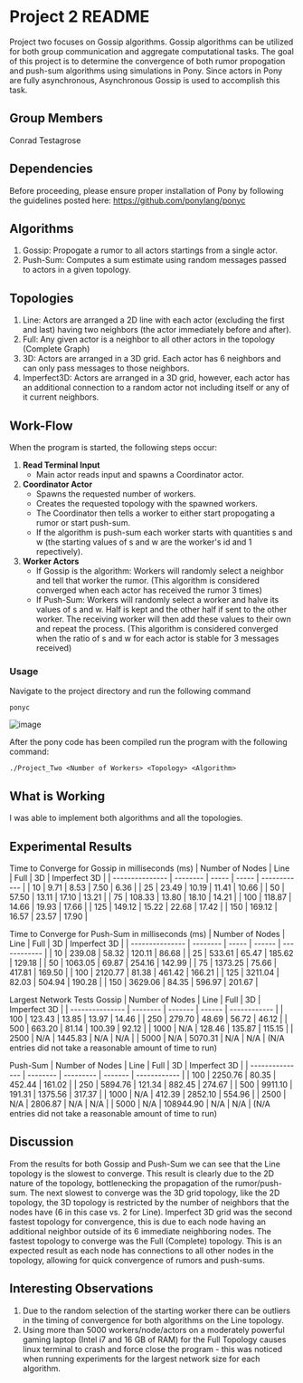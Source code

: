 # Project 2 README
Project two focuses on Gossip algorithms. Gossip algorithms can be utilized for both group communication and aggregate computational tasks. The goal of this project is to determine the convergence of both rumor propogation and push-sum algorithms using simulations in Pony. Since actors in Pony are fully asynchronous, Asynchronous Gossip is used to accomplish this task.

## Group Members
Conrad Testagrose

## Dependencies
Before proceeding, please ensure proper installation of Pony by following the guidelines posted here: https://github.com/ponylang/ponyc

## Algorithms
1. Gossip: Propogate a rumor to all actors startings from a single actor.
2. Push-Sum: Computes a sum estimate using random messages passed to actors in a given topology.

## Topologies
1. Line: Actors are arranged a 2D line with each actor (excluding the first and last) having two neighbors (the actor immediately before and after).
2. Full: Any given actor is a neighbor to all other actors in the topology (Complete Graph)
3. 3D: Actors are arranged in a 3D grid. Each actor has 6 neighbors and can only pass messages to those neighbors.
4. Imperfect3D: Actors are arranged in a 3D grid, however, each actor has an additional connection to a random actor not including itself or any of it current neighbors. 

## Work-Flow
When the program is started, the following steps occur:

1. **Read Terminal Input**
   - Main actor reads input and spawns a Coordinator actor.
3. **Coordinator Actor**
    - Spawns the requested number of workers.
    - Creates the requested topology with the spawned workers.
    - The Coordinator then tells a worker to either start propogating a rumor or start push-sum.
    - If the algorithm is push-sum each worker starts with quantities s and w (the starting values of s and w are the worker's id and 1 repectively).
4. **Worker Actors**
    - If Gossip is the algorithm: Workers will randomly select a neighbor and tell that worker the rumor. (This algorithm is considered converged when each actor has received the rumor 3 times)
    - If Push-Sum: Workers will randomly select a worker and halve its values of s and w. Half is kept and the other half if sent to the other worker. The receiving worker will then add these values to their own and repeat the process. (This algorithm is considered converged when the ratio of s and w for each actor is stable for 3 messages received)

### Usage
Navigate to the project directory and run the following command
```
ponyc
```

![image]()


After the pony code has been compiled run the program with the following command:
```
./Project_Two <Number of Workers> <Topology> <Algorithm>
```

## What is Working
I was able to implement both algorithms and all the topologies.


## Experimental Results
Time to Converge for Gossip in milliseconds (ms)
| Number of Nodes | Line     | Full  | 3D    | Imperfect 3D |
| --------------- | -------- | ----- | ----- | ------------ |
| 10              | 9.71     | 8.53  |	7.50  |	6.36        |
| 25              | 23.49    | 10.19 |	11.41 |	10.66       |
| 50              | 57.50    | 13.11 |	17.10 |	13.21       |
| 75              | 108.33   | 13.80 |	18.10 |	14.21       |
| 100             | 118.87   | 14.66 |	19.93 |	17.66       |
| 125             | 149.12   | 15.22 |	22.68 |	17.42       |
| 150             | 169.12   | 16.57 |	23.57 |	17.90       |

Time to Converge for Push-Sum in milliseconds (ms)
| Number of Nodes | Line     | Full  | 3D     | Imperfect 3D |
| --------------- | -------- | ----- | ------ | ------------ |
| 10              | 239.08	  | 58.32 | 120.11 |	86.68        |
| 25              | 533.61	  | 65.47 |	185.62 |	129.18       |
| 50              | 1063.05  | 69.87 |	254.16 |	142.99       |
| 75              | 1373.25  | 75.66 |	417.81 |	169.50       |
| 100             | 2120.77  | 81.38 |	461.42 |	166.21       |
| 125             | 3211.04  | 82.03 |	504.94 |	190.28       |
| 150             | 3629.06  | 84.35 |	596.97 |	201.67       |

Largest Network Tests
Gossip
| Number of Nodes | Line     | Full    | 3D     | Imperfect 3D |
| --------------- | -------- | ------- | ------ | ------------ |
| 100             | 123.43   | 13.85   |	13.97  |	14.46       |
| 250             | 279.70   | 48.69   |	56.72  |	46.12       |
| 500             | 663.20   | 81.14   |	100.39 |	92.12       |
| 1000            | N/A      | 128.46  |	135.87 |	115.15      |
| 2500            | N/A      | 1445.83 |  N/A    |	N/A         |
| 5000            | N/A      | 5070.31 |	N/A    |	N/A         |
(N/A entries did not take a reasonable amount of time to run)

Push-Sum
| Number of Nodes | Line     | Full      | 3D      | Imperfect 3D |
| --------------- | -------- | --------- | ------- | ------------ |
| 100             | 2250.76  | 80.35     | 452.44  |	161.02      |
| 250             | 5894.76  | 121.34    | 882.45  |	274.67      |
| 500             | 9911.10  | 191.31    | 1375.56 |	317.37      |
| 1000            | N/A      | 412.39    | 2852.10 |	554.96      |
| 2500            | N/A      | 2806.87   | N/A     |	N/A         |
| 5000            | N/A      | 108944.90 | N/A     |	N/A         |
(N/A entries did not take a reasonable amount of time to run)

## Discussion
From the results for both Gossip and Push-Sum we can see that the Line topology is the slowest to converge. This result is clearly due to the 2D nature of the topology, bottlenecking the propagation of the rumor/push-sum. The next slowest to converge was the 3D grid topology, like the 2D topology, the 3D topology is restricted by the number of neighbors that the nodes have (6 in this case vs. 2 for Line). Imperfect 3D grid was the second fastest topology for convergence, this is due to each node having an additional neighbor outside of its 6 immediate neighboring nodes. The fastest topology to converge was the Full (Complete) topology. This is an expected result as each node has connections to all other nodes in the topology, allowing for quick convergence of rumors and push-sums. 

## Interesting Observations
1. Due to the random selection of the starting worker there can be outliers in the timing of convergence for both algorithms on the Line topology.
2. Using more than 5000 workers/node/actors on a moderately powerful gaming laptop (Intel i7 and 16 GB of RAM) for the Full Topology causes linux terminal to crash and force close the program - this was noticed when running experiments for the largest network size for each algorithm.

